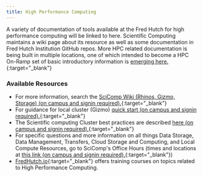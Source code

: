 ```yaml
---
title: High Performance Computing
---
```

A variety of documentation of tools available at the Fred Hutch for high performance computing will be linked to here.  Scientific Computing maintains a wiki page about its resource as well as some documentation in Fred Hutch Institution GitHub repos.  More HPC related documentation is being built in multiple locations, one of which intended to become a HPC On-Ramp set of basic introductory information is [emerging here.](https://fredhutch.github.io/HPC-onRamp/){:target="_blank"}<!--_-->

### Available Resources
  - For more information, search the [SciComp Wiki (Rhinos, Gizmo, Storage) (on  campus and signin required).](http://scicomp.fhcrc.org){:target="_blank"}<!--_-->
  - For guidance for local cluster (Gizmo) [quick start (on  campus and signin required).](http://scicomp.fhcrc.org/Gizmo%20Cluster%20Quickstart.aspx){:target="_blank"}<!--_-->
  - The Scientific computing Cluster best practices are described [here (on  campus and signin required).](https://teams.fhcrc.org/sites/citwiki/SciComp/Pages/Cluster%20best%20practices.aspx){:target="_blank"}<!--_-->
  - For specific questions and more information on all things Data Storage, Data Management, Transfers, Cloud Storage and Computing, and Local Compute Resources, go to SciComp's Office Hours (times and locations at [this link (on  campus and signin required).](http://scicomp.fhcrc.org/SciComp%20Office%20Hours.aspx){:target="_blank"})<!--_-->
  - [FredHutch.io](http://fredhutch.io){:target="_blank"}<!--_--> offers training courses on topics related to High Performance Computing.
